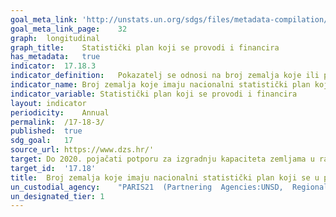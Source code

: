 ```yaml
---	
goal_meta_link:	'http://unstats.un.org/sdgs/files/metadata-compilation/Metadata-Goal-17.pdf'
goal_meta_link_page:	32
graph:	longitudinal
graph_title:	Statistički plan koji se provodi i financira
has_metadata:	true
indicator:	17.18.3
indicator_definition:	Pokazatelj se odnosi na broj zemalja koje ili provode strategiju ili je osmišljavaju ili čekaju usvajanje strategije u tekućoj godini.
indicator_name:	Broj zemalja koje imaju nacionalni statistički plan koji se u potpunosti financira i provodi, prema izvoru financiranja
indicator_variable:	Statistički plan koji se provodi i financira
layout:	indicator
periodicity:	Annual
permalink:	/17-18-3/
published:	true
sdg_goal:	17
source_url:	https://www.dzs.hr/'
target:	Do 2020. pojačati potporu za izgradnju kapaciteta zemljama u razvoju, uključujući najmanje razvijene zemlje i male otočne države u razvoju, kako bi se značajno povećala dostupnost visokokvalitetnih, pravovremenih i pouzdanih podataka razvrstanih prema prihodu, spolu, dobi, rasi, etničkoj pripadnosti, migraciji status, invaliditet, zemljopisni položaj i druge karakteristike relevantne u nacionalnim kontekstima
target_id:	'17.18'
title:	Broj zemalja koje imaju nacionalni statistički plan koji se u potpunosti financira i provodi, prema izvoru financiranja
un_custodial_agency:	"PARIS21  (Partnering  Agencies:UNSD,  Regional  Commissions,  World  Bank)"
un_designated_tier:	1
---	
```

